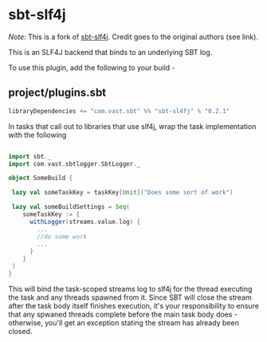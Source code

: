 sbt-slf4j
=========

_Note:_ This is a fork of [sbt-slf4j](https://github.com/sbt-slf4j/sbt-slf4j).
Credit goes to the original authors (see link).

This is an SLF4J backend that binds to an underlying SBT log.

To use this plugin, add the following to your build -

## project/plugins.sbt

```scala
libraryDependencies += "com.vast.sbt" %% "sbt-sl4fj" % "0.2.1"
```

In tasks that call out to libraries that use slf4j, wrap the task implementation with the following

```scala

import sbt._
import com.vast.sbtlogger.SbtLogger._

object SomeBuild {

 lazy val someTaskKey = taskKey[Unit]("Does some sort of work")

 lazy val someBuildSettings = Seq(
    someTaskKey := {
      withLogger(streams.value.log) {
        ...
        //do some work
        ...
      }
    }
 )
}

```

This will bind the task-scoped streams log to slf4j for the thread executing the task and any threads spawned from it.
Since SBT will close the stream after the task body itself finishes execution, it's your responsibility to ensure that
any spwaned threads complete before the main task body does - otherwise, you'll get an exception stating the
stream has already been closed.
